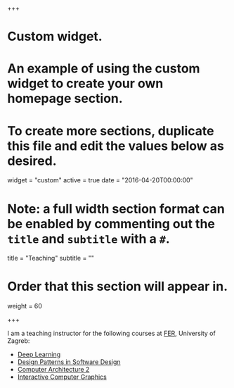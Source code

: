 +++
# Custom widget.
# An example of using the custom widget to create your own homepage section.
# To create more sections, duplicate this file and edit the values below as desired.
widget = "custom"
active = true
date = "2016-04-20T00:00:00"

# Note: a full width section format can be enabled by commenting out the `title` and `subtitle` with a `#`.
title = "Teaching"
subtitle = ""

# Order that this section will appear in.
weight = 60

+++

I am a teaching instructor for the following courses at [FER](https://www.fer.unizg.hr/en), University of Zagreb:

- [Deep Learning](http://www.zemris.fer.hr/~ssegvic/du/index_en.shtml)
- [Design Patterns in Software Design](http://www.fer.unizg.hr/en/course/dpisd)
- [Computer Architecture 2](http://www.fer.unizg.hr/en/course/comarc2)
- [Interactive Computer Graphics](http://www.fer.unizg.hr/en/course/icg)